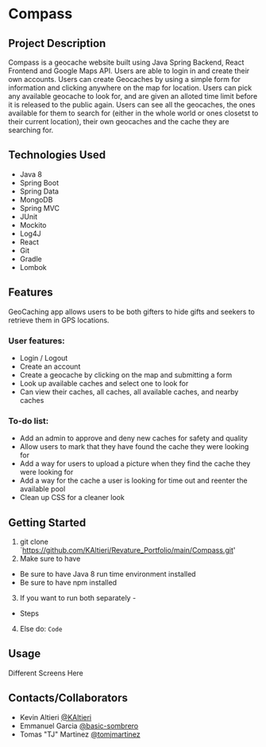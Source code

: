 # Compass

## Project Description

Compass is a geocache website built using Java Spring Backend, React Frontend and Google Maps API. Users are able to login in and create their own accounts. Users can create Geocaches by using a simple form for information and clicking anywhere on the map for location. Users can pick any available geocache to look for, and are given an alloted time limit before it is released to the public again. Users can see all the geocaches, the ones available for them to search for (either in the whole world or ones closetst to their current location), their own geocaches and the cache they are searching for.

## Technologies Used

* Java 8
* Spring Boot
* Spring Data
* MongoDB
* Spring MVC
* JUnit
* Mockito
* Log4J
* React
* Git
* Gradle
* Lombok

## Features
GeoCaching app allows users to be both gifters to hide gifts and seekers to retrieve them in GPS locations.

### User features:
* Login / Logout
* Create an account
* Create a geocache by clicking on the map and submitting a form
* Look up available caches and select one to look for
* Can view their caches, all caches, all available caches, and nearby caches


### To-do list:
* Add an admin to approve and deny new caches for safety and quality
* Allow users to mark that they have found the cache they were looking for
* Add a way for users to upload a picture when they find the cache they were looking for
* Add a way for the cache a user is looking for time out and reenter the available pool
* Clean up CSS for a cleaner look

## Getting Started

1. git clone `https://github.com/KAltieri/Revature_Portfolio/main/Compass.git'
2. Make sure to have
* Be sure to have Java 8 run time environment installed
* Be sure to have npm installed
3. If you want to run both separately - 
* Steps
4. Else do: `Code`

## Usage

Different Screens Here

## Contacts/Collaborators
* Kevin Altieri [@KAltieri](https://www.github.com/tomjmartinez/KAltieri)
* Emmanuel Garcia [@basic-sombrero](https://www.github.com/tomjmartinez/basic-sombrero)
* Tomas "TJ" Martinez [@tomjmartinez](https://www.github.com/tomjmartinez)
